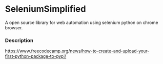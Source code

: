 # SeleniumSimplified
A open source library for web automation using selenium python on chrome browser.

### Description


https://www.freecodecamp.org/news/how-to-create-and-upload-your-first-python-package-to-pypi/

